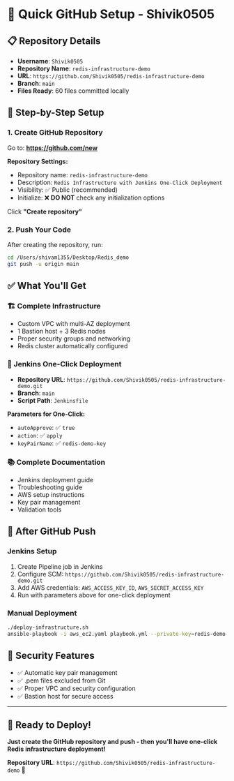 # 🚀 Quick GitHub Setup - Shivik0505

## 📋 Repository Details
- **Username**: `Shivik0505`
- **Repository Name**: `redis-infrastructure-demo`
- **URL**: `https://github.com/Shivik0505/redis-infrastructure-demo`
- **Branch**: `main`
- **Files Ready**: 60 files committed locally

## 🔧 Step-by-Step Setup

### 1. Create GitHub Repository
Go to: **https://github.com/new**

**Repository Settings:**
- Repository name: `redis-infrastructure-demo`
- Description: `Redis Infrastructure with Jenkins One-Click Deployment`
- Visibility: ✅ Public (recommended)
- Initialize: ❌ **DO NOT** check any initialization options

Click **"Create repository"**

### 2. Push Your Code
After creating the repository, run:
```bash
cd /Users/shivam1355/Desktop/Redis_demo
git push -u origin main
```

## ✅ What You'll Get

### 🏗️ Complete Infrastructure
- Custom VPC with multi-AZ deployment
- 1 Bastion host + 3 Redis nodes
- Proper security groups and networking
- Redis cluster automatically configured

### 🤖 Jenkins One-Click Deployment
- **Repository URL**: `https://github.com/Shivik0505/redis-infrastructure-demo.git`
- **Branch**: `main`
- **Script Path**: `Jenkinsfile`

**Parameters for One-Click:**
- `autoApprove`: ✅ `true`
- `action`: ✅ `apply`
- `keyPairName`: ✅ `redis-demo-key`

### 📚 Complete Documentation
- Jenkins deployment guide
- Troubleshooting guide
- AWS setup instructions
- Key pair management
- Validation tools

## 🎯 After GitHub Push

### Jenkins Setup
1. Create Pipeline job in Jenkins
2. Configure SCM: `https://github.com/Shivik0505/redis-infrastructure-demo.git`
3. Add AWS credentials: `AWS_ACCESS_KEY_ID`, `AWS_SECRET_ACCESS_KEY`
4. Run with parameters above for one-click deployment

### Manual Deployment
```bash
./deploy-infrastructure.sh
ansible-playbook -i aws_ec2.yaml playbook.yml --private-key=redis-demo-key.pem
```

## 🔐 Security Features
- ✅ Automatic key pair management
- ✅ .pem files excluded from Git
- ✅ Proper VPC and security configuration
- ✅ Bastion host for secure access

---

## 🎉 Ready to Deploy!

**Just create the GitHub repository and push - then you'll have one-click Redis infrastructure deployment!**

**Repository URL**: `https://github.com/Shivik0505/redis-infrastructure-demo` 🚀
